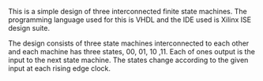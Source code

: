 This is a simple design of three interconnected finite state machines. The programming language used for this is VHDL and the IDE used is Xilinx ISE design suite.

The design consists of three state machines interconnected to each other and each machine has three states, 00, 01, 10 ,11.
Each of ones output is the input to the next state machine. The states change according to the given input at each rising edge clock.
